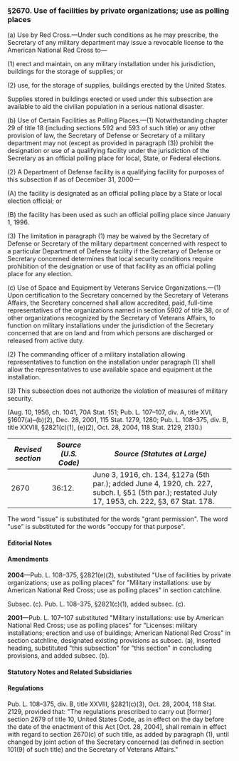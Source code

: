 ### §2670. Use of facilities by private organizations; use as polling places ###

(a) Use by Red Cross.—Under such conditions as he may prescribe, the Secretary of any military department may issue a revocable license to the American National Red Cross to—

(1) erect and maintain, on any military installation under his jurisdiction, buildings for the storage of supplies; or

(2) use, for the storage of supplies, buildings erected by the United States.

Supplies stored in buildings erected or used under this subsection are available to aid the civilian population in a serious national disaster.

(b) Use of Certain Facilities as Polling Places.—(1) Notwithstanding chapter 29 of title 18 (including sections 592 and 593 of such title) or any other provision of law, the Secretary of Defense or Secretary of a military department may not (except as provided in paragraph (3)) prohibit the designation or use of a qualifying facility under the jurisdiction of the Secretary as an official polling place for local, State, or Federal elections.

(2) A Department of Defense facility is a qualifying facility for purposes of this subsection if as of December 31, 2000—

(A) the facility is designated as an official polling place by a State or local election official; or

(B) the facility has been used as such an official polling place since January 1, 1996.

(3) The limitation in paragraph (1) may be waived by the Secretary of Defense or Secretary of the military department concerned with respect to a particular Department of Defense facility if the Secretary of Defense or Secretary concerned determines that local security conditions require prohibition of the designation or use of that facility as an official polling place for any election.

(c) Use of Space and Equipment by Veterans Service Organizations.—(1) Upon certification to the Secretary concerned by the Secretary of Veterans Affairs, the Secretary concerned shall allow accredited, paid, full-time representatives of the organizations named in section 5902 of title 38, or of other organizations recognized by the Secretary of Veterans Affairs, to function on military installations under the jurisdiction of the Secretary concerned that are on land and from which persons are discharged or released from active duty.

(2) The commanding officer of a military installation allowing representatives to function on the installation under paragraph (1) shall allow the representatives to use available space and equipment at the installation.

(3) This subsection does not authorize the violation of measures of military security.

(Aug. 10, 1956, ch. 1041, 70A Stat. 151; Pub. L. 107–107, div. A, title XVI, §1607(a)–(b)(2), Dec. 28, 2001, 115 Stat. 1279, 1280; Pub. L. 108–375, div. B, title XXVIII, §2821(c)(1), (e)(2), Oct. 28, 2004, 118 Stat. 2129, 2130.)

|*Revised section*|*Source (U.S. Code)*|                                                           *Source (Statutes at Large)*                                                           |
|-----------------|--------------------|--------------------------------------------------------------------------------------------------------------------------------------------------|
|      2670       |       36:12.       |June 3, 1916, ch. 134, §127a (5th par.); added June 4, 1920, ch. 227, subch. I, §51 (5th par.); restated July 17, 1953, ch. 222, §3, 67 Stat. 178.|

The word "issue" is substituted for the words "grant permission". The word "use" is substituted for the words "occupy for that purpose".

#### **Editorial Notes** ####

#### Amendments ####

**2004**—Pub. L. 108–375, §2821(e)(2), substituted "Use of facilities by private organizations; use as polling places" for "Military installations: use by American National Red Cross; use as polling places" in section catchline.

Subsec. (c). Pub. L. 108–375, §2821(c)(1), added subsec. (c).

**2001**—Pub. L. 107–107 substituted "Military installations: use by American National Red Cross; use as polling places" for "Licenses: military installations; erection and use of buildings; American National Red Cross" in section catchline, designated existing provisions as subsec. (a), inserted heading, substituted "this subsection" for "this section" in concluding provisions, and added subsec. (b).

#### **Statutory Notes and Related Subsidiaries** ####

#### Regulations ####

Pub. L. 108–375, div. B, title XXVIII, §2821(c)(3), Oct. 28, 2004, 118 Stat. 2129, provided that: "The regulations prescribed to carry out [former] section 2679 of title 10, United States Code, as in effect on the day before the date of the enactment of this Act [Oct. 28, 2004], shall remain in effect with regard to section 2670(c) of such title, as added by paragraph (1), until changed by joint action of the Secretary concerned (as defined in section 101(9) of such title) and the Secretary of Veterans Affairs."